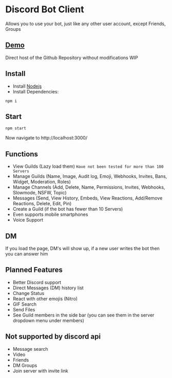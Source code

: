 # Discord Bot Client
Allows you to use your bot, just like any other user account, except Friends, Groups

## [Demo](https://discordclient.com/)
Direct host of the Github Repository without modifications
WIP

## Install
- Install [Nodejs](https://nodejs.org/en/download/)
- Install Dependencies:
```
npm i
```

## Start
```
npm start
```
Now navigate to http://localhost:3000/

## Functions
- View Guilds (Lazy load them)  `Have not been tested for more than 100 Servers`
- Manage Guilds (Name, Image, Audit log, Emoji, Webhooks, Invites, Bans, Widget, Moderation, Roles)
- Manage Channels (Add, Delete, Name, Permissions, Invites, Webhooks, Slowmode, NSFW, Topic)
- Messages (Send, View History, Embeds, View Reactions, Add/Remove Reactions, Delete, Edit, Pin)
- Create a Guild (if the bot has fewer than 10 Servers)
- Even supports mobile smartphones
- Voice Support

## DM
If you load the page, DM's will show up, if a new user writes the bot then you can answer him

## Planned Features
- Better Discord support
- Direct Messages (DM) history list
- Change Status
- React with other emojis (Nitro)
- GIF Search
- Send Files
- See Guild members in the side bar (you can see them in the server dropdown menu under members)

## Not supported by discord api
- Message search
- Video
- Friends
- DM Groups
- Join server with invite link

